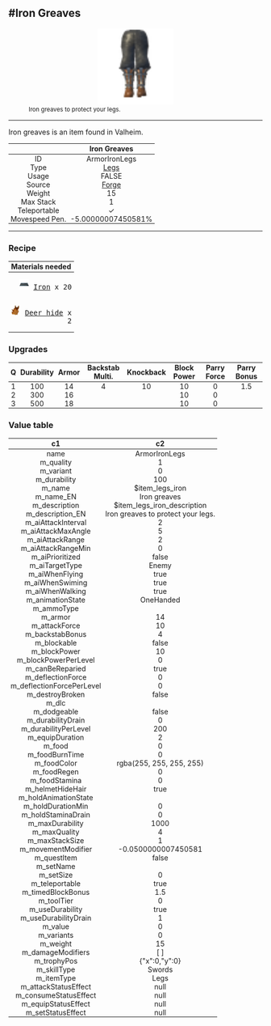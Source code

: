 <meta property="og:title" content="Iron Greaves - MoreValheim" /><meta property="og:type" content="website" /><meta property="og:image" content="/assets/iron_greaves.png" /><meta property="og:description" content="Iron Greaves is an item found in Valheim." /><meta name="theme-color" content="#546D78"><meta name="twitter:card" content="summary_large_image">
#Iron Greaves
-------------
<style>img {width:20px;}.tb {width:150px;display: block;margin-left: auto;margin-right: auto;}</style>

<style>.md-typeset table:not([class]) th:not([align]) {min-width:unset!important;}</style>
<style>td{padding:0em 0.3em!important;text-align:center!important;border-left:.05rem solid var(--md-default-fg-color--lightest)}</style>

<style>th{padding:0.1em 0.3em!important;text-align:center!important;font-weight:bold}</style>

<style>pre{text-align:right!important}</style>
<style>table tr td:first-child {border-left: 0;};</style>

<figure><img src="/assets/iron_greaves.png" class="tb" /><figcaption><small>Iron greaves to protect your legs.</small></figcaption></figure>

-------------

Iron greaves is an item found in Valheim.

|        | Iron Greaves              |
| ----------- | ------------------------------------ |
| ID |ArmorIronLegs
| Type | [Legs](../../types/legs)
| Usage | FALSE<br>
| Source | [Forge](../../object/forge)
| Weight | 15 |
| Max Stack | 1 |
| Teleportable | ✓
| Movespeed Pen. | -5.00000007450581%


-------------

### Recipe

| Materials needed |
| - |
| <pre>[![Iron](/assets/iron.png)](../../item/iron) [Iron](../iron) x 20</pre> |
| <pre>[![Deer hide](/assets/deer_hide.png)](../../item/deer_hide) [Deer hide](../deer_hide) x 2</pre> |

### Upgrades
| Q | Durability | Armor | Backstab Multi. | Knockback | Block Power | Parry Force | Parry Bonus
| - | - | - | - | - | - | - | - 
1 | 100 | 14 | 4 | 10 | 10 | 0 | 1.5 | 
 | 2 | 300 | 16 |  |  | 10 | 0 |  | 
 | 3 | 500 | 18 |  |  | 10 | 0 |  | 


### Value table
|c1|c2|
|----|----|
|name|ArmorIronLegs|
|m_quality|1|
|m_variant|0|
|m_durability|100|
|m_name|$item_legs_iron|
|m_name_EN|Iron greaves|
|m_description|$item_legs_iron_description|
|m_description_EN|Iron greaves to protect your legs.|
|m_aiAttackInterval|2|
|m_aiAttackMaxAngle|5|
|m_aiAttackRange|2|
|m_aiAttackRangeMin|0|
|m_aiPrioritized|false|
|m_aiTargetType|Enemy|
|m_aiWhenFlying|true|
|m_aiWhenSwiming|true|
|m_aiWhenWalking|true|
|m_animationState|OneHanded|
|m_ammoType||
|m_armor|14|
|m_attackForce|10|
|m_backstabBonus|4|
|m_blockable|false|
|m_blockPower|10|
|m_blockPowerPerLevel|0|
|m_canBeReparied|true|
|m_deflectionForce|0|
|m_deflectionForcePerLevel|0|
|m_destroyBroken|false|
|m_dlc||
|m_dodgeable|false|
|m_durabilityDrain|0|
|m_durabilityPerLevel|200|
|m_equipDuration|2|
|m_food|0|
|m_foodBurnTime|0|
|m_foodColor|rgba(255, 255, 255, 255)|
|m_foodRegen|0|
|m_foodStamina|0|
|m_helmetHideHair|true|
|m_holdAnimationState||
|m_holdDurationMin|0|
|m_holdStaminaDrain|0|
|m_maxDurability|1000|
|m_maxQuality|4|
|m_maxStackSize|1|
|m_movementModifier|-0.0500000007450581|
|m_questItem|false|
|m_setName||
|m_setSize|0|
|m_teleportable|true|
|m_timedBlockBonus|1.5|
|m_toolTier|0|
|m_useDurability|true|
|m_useDurabilityDrain|1|
|m_value|0|
|m_variants|0|
|m_weight|15|
|m_damageModifiers|[  ]|
|m_trophyPos|{"x":0,"y":0}|
|m_skillType|Swords|
|m_itemType|Legs|
|m_attackStatusEffect|null|
|m_consumeStatusEffect|null|
|m_equipStatusEffect|null|
|m_setStatusEffect|null|
